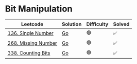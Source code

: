 # Bit Manipulation

| Leetcode  | Solution | Difficulty | Solved |
| --- | --- | --- | --- |
| [136. Single Number](https://leetcode.com/problems/single-number/) | [Go](<../Arrays/Solutions/136. Single Number.md>) | 🟢 | ✅ |
| [268. Missing Number](https://leetcode.com/problems/missing-number/) | [Go](<../Arrays/Solutions/268. Missing Number.md>) | 🟢 | ✅ |
| [338. Counting Bits](https://leetcode.com/problems/counting-bits/) | [Go](<../Bit Manipulation/Solutions/338. Counting Bits.md>) | 🟢 | ✅ |
